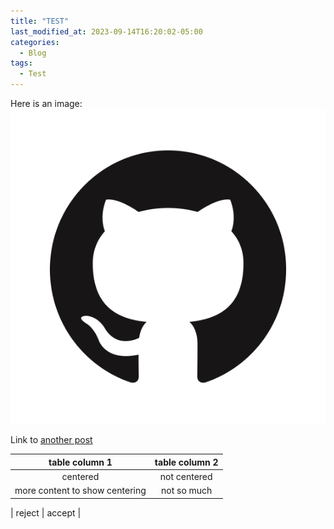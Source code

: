 ```yaml
---
title: "TEST"
last_modified_at: 2023-09-14T16:20:02-05:00
categories:
  - Blog
tags:
  - Test
---
```

Here is an image: ![logo](/assets/images/GitHub-Mark.png) 

Link to [another post](/_posts/2010-01-08-post-chat.md)

| table column 1 | table column 2 |
| :----------: | :-----: | 
| centered | not centered |
| more content to show centering | not so much |

| reject | accept |